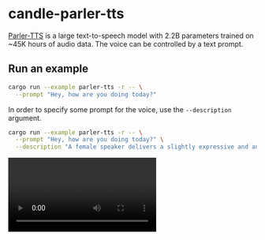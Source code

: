 # candle-parler-tts

[Parler-TTS](https://huggingface.co/parler-tts/parler-tts-large-v1) is a large
text-to-speech model with 2.2B parameters trained on ~45K hours of audio data.
The voice can be controlled by a text prompt.

## Run an example

```bash
cargo run --example parler-tts -r -- \
  --prompt "Hey, how are you doing today?"
```

In order to specify some prompt for the voice, use the `--description` argument.
```bash
cargo run --example parler-tts -r -- \
  --prompt "Hey, how are you doing today?" \
  --description "A female speaker delivers a slightly expressive and animated speech with a moderate speed and pitch. The recording is of very high quality, with the speaker's voice sounding clear and very close up."
```

![](./hello.mp4)
